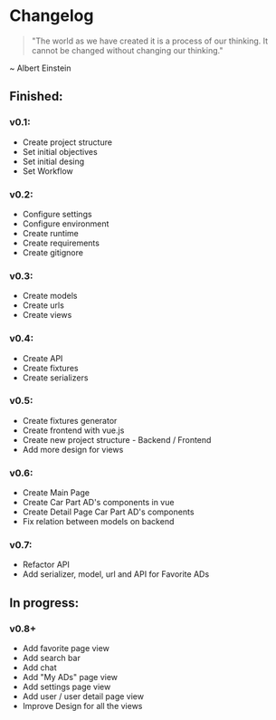 # Changelog 

>"The world as we have created it is a process of our thinking. It cannot be changed without changing our thinking."

~ Albert Einstein


## Finished:

### v0.1:

- Create project structure
- Set initial objectives
- Set initial desing
- Set Workflow

### v0.2:

- Configure settings
- Configure environment
- Create runtime
- Create requirements
- Create gitignore 

### v0.3:

- Create models
- Create urls
- Create views

### v0.4:

- Create API
- Create fixtures
- Create serializers

### v0.5:

- Create fixtures generator
- Create frontend with vue.js
- Create new project structure - Backend / Frontend
- Add more design for views

### v0.6:

- Create Main Page
- Create Car Part AD's components in vue
- Create Detail Page Car Part AD's components
- Fix relation between models on backend

### v0.7:

- Refactor API
- Add serializer, model, url and API for Favorite ADs


## In progress:

### v0.8+

- Add favorite page view
- Add search bar
- Add chat
- Add "My ADs" page view
- Add settings page view 
- Add user / user detail page view
- Improve Design for all the views